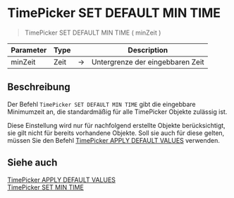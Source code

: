 # TimePicker SET DEFAULT MIN TIME

> TimePicker SET DEFAULT MIN TIME ( minZeit )

| Parameter | Type | | Description |
| --- | --- | --- | --- |
| minZeit | Zeit | → | Untergrenze der eingebbaren Zeit |

## Beschreibung

Der Befehl `TimePicker SET DEFAULT MIN TIME` gibt die eingebbare Minimumzeit an, die standardmäßig für alle TimePicker Objekte zulässig ist.

Diese Einstellung wird nur für nachfolgend erstellte Objekte berücksichtigt, sie gilt nicht für bereits vorhandene Objekte. Soll sie auch für diese gelten, müssen Sie den Befehl [TimePicker APPLY DEFAULT VALUES](TimePicker%20APPLY%20DEFAULT%20VALUES.de.md) verwenden.

## Siehe auch

[TimePicker APPLY DEFAULT VALUES](TimePicker%20APPLY%20DEFAULT%20VALUES.de.md)  
[TimePicker SET MIN TIME](TimePicker%20SET%20MIN%20TIME.de.md)
